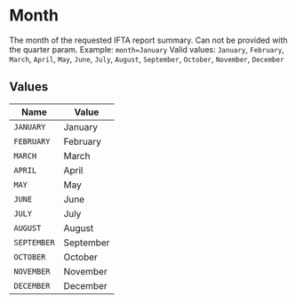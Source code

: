 # Month

 The month of the requested IFTA report summary. Can not be provided with the quarter param. Example: `month=January`  Valid values: `January`, `February`, `March`, `April`, `May`, `June`, `July`, `August`, `September`, `October`, `November`, `December`


## Values

| Name        | Value       |
| ----------- | ----------- |
| `JANUARY`   | January     |
| `FEBRUARY`  | February    |
| `MARCH`     | March       |
| `APRIL`     | April       |
| `MAY`       | May         |
| `JUNE`      | June        |
| `JULY`      | July        |
| `AUGUST`    | August      |
| `SEPTEMBER` | September   |
| `OCTOBER`   | October     |
| `NOVEMBER`  | November    |
| `DECEMBER`  | December    |